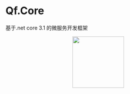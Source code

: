 # Qf.Core
基于.net core 3.1 的微服务开发框架

<p align="center">
  <img height="140" src="https://github.com/ren8179/Qf.Core/blob/master/doc/DDD%2BCQRS%E5%9F%BA%E7%A1%80%E6%A1%86%E6%9E%B6%E7%A4%BA%E6%84%8F%E5%9B%BE.png">
</p>
